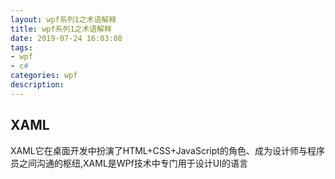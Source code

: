 ```yaml
---
layout: wpf系列1之术语解释
title: wpf系列1之术语解释
date: 2019-07-24 16:03:08
tags: 
- wpf
- c#
categories: wpf
description: 
---
```


## XAML
XAML它在桌面开发中扮演了HTML+CSS+JavaScript的角色、成为设计师与程序员之间沟通的枢纽,XAML是WPf技术中专门用于设计UI的语言

